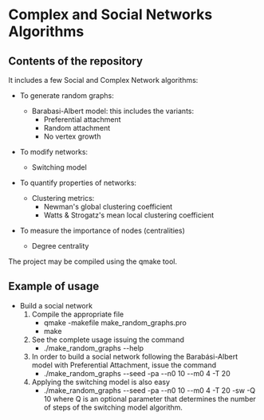 # Complex and Social Networks Algorithms

## Contents of the repository

It includes a few Social and Complex Network algorithms:
+ To generate random graphs:
	- Barabasi-Albert model: this includes the variants:
		- Preferential attachment
		- Random attachment
		- No vertex growth

+ To modify networks:
	- Switching model

+ To quantify properties of networks:
	- Clustering metrics:
		- Newman's global clustering coefficient
		- Watts & Strogatz's mean local clustering coefficient

+ To measure the importance of nodes (centralities)
	- Degree centrality

The project may be compiled using the qmake tool.

## Example of usage

+ Build a social network
	1. Compile the appropriate file
		- qmake -makefile make_random_graphs.pro
		- make
	2. See the complete usage issuing the command
		- ./make_random_graphs --help
	3. In order to build a social network following the Barabási-Albert
	model with Preferential Attachment, issue the command
		- ./make_random_graphs --seed -pa --n0 10 --m0 4 -T 20
	4. Applying the switching model is also easy
		- ./make_random_graphs --seed -pa --n0 10 --m0 4 -T 20 -sw -Q 10
	where Q is an optional parameter that determines the number of steps
	of the switching model algorithm.
